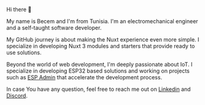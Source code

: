 Hi there 👋

My name is Becem and I'm from Tunisia. I'm an electromechanical engineer and a self-taught software developer.

My GitHub journey is about making the Nuxt experience even more simple. I specialize in developing Nuxt 3 modules and starters that provide ready to use solutions. 

Beyond the world of web development, I'm deeply passionate about IoT. I specialize in developing ESP32 based solutions and working on projects such as [ESP Admin](https://github.com/esp-admin) that accelerate the development process.

In case You have any question, feel free to reach me out on [Linkedin](https://www.linkedin.com/in/becem-gharbi-142523195) and [Discord](https://discord.com/users/Becem#6401).
